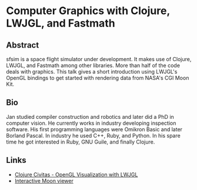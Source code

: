# Computer Graphics with Clojure, LWJGL, and Fastmath
## Abstract
sfsim is a space flight simulator under development.
It makes use of Clojure, LWJGL, and Fastmath among other libraries.
More than half of the code deals with graphics.
This talk gives a short introduction using LWJGL's OpenGL bindings to get started with rendering data from NASA's CGI Moon Kit.

## Bio
Jan studied compiler construction and robotics and later did a PhD in computer vision.
He currently works in industry developing inspection software.
His first programming languages were Omikron Basic and later Borland Pascal.
In industry he used C++, Ruby, and Python.
In his spare time he got interested in Ruby, GNU Guile, and finally Clojure.

## Links

* [Clojure Civitas - OpenGL Visualization with LWJGL](https://clojurecivitas.github.io/opengl_visualization/main.html)
* [Interactive Moon viewer](https://github.com/wedesoft/macroexpand-noj-lwjgl)
